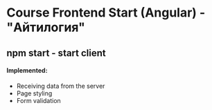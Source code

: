 # Course Frontend Start (Angular) - "Айтилогия"

## npm start - start client

#### Implemented:
- Receiving data from the server
- Page styling
- Form validation
